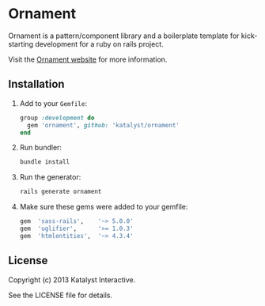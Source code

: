 Ornament
========

Ornament is a pattern/component library and a boilerplate template for kick-starting development for a ruby on rails project.

Visit the [Ornament website](http://ornament.katalyst.com.au/) for more information.

Installation
------------

1.  Add to your `Gemfile`:  

    ```ruby
    group :development do
      gem 'ornament', github: 'katalyst/ornament'
    end
    ```

1.  Run bundler:  

    ```bash
    bundle install
    ```

1.  Run the generator:  

    ```bash
    rails generate ornament
    ```

1. Make sure these gems were added to your gemfile:

    ```bash
    gem  'sass-rails',    '~> 5.0.0'
    gem  'uglifier',      '>= 1.0.3'
    gem  'htmlentities',  '~> 4.3.4'
    ```

License
-------

Copyright (c) 2013 Katalyst Interactive.

See the LICENSE file for details.

